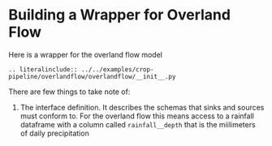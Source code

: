 # Building a Wrapper for Overland Flow

Here is a wrapper for the overland flow model

```{eval-rst}
.. literalinclude:: ../../examples/crop-pipeline/overlandflow/overlandflow/__init__.py
```

There are few things to take note of:

1. The interface definition. It describes the schemas that sinks and sources must conform to. For the overland flow this means access to a rainfall dataframe with a column called `rainfall__depth` that is the miilimeters of daily precipitation

